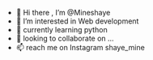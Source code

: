 - 👋 Hi there , I’m @Mineshaye
- 👀 I’m interested in Web development 
- 🌱 currently learning python
- 💞️  looking to collaborate on ...
- 📫  reach me on Instagram shaye_mine 

<!---
Mineshaye/Mineshaye is a ✨ special ✨ repository because its `README.md` (this file) appears on your GitHub profile.
You can click the Preview link to take a look at your changes.
--->
